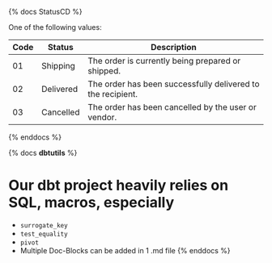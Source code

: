 {% docs StatusCD %}

One of the following values:

| Code | Status          | Description                                      |
|------|-----------------|--------------------------------------------------|
| 01   | Shipping        | The order is currently being prepared or shipped.|
| 02   | Delivered       | The order has been successfully delivered to the recipient.|
| 03   | Cancelled       | The order has been cancelled by the user or vendor.|


{% enddocs %}

{% docs __dbtutils__ %}
# Our dbt project heavily relies on SQL, macros, especially
- `surrogate_key`
- `test_equality`
- `pivot`
- Multiple Doc-Blocks can be added in 1 .md file 
{% enddocs %}